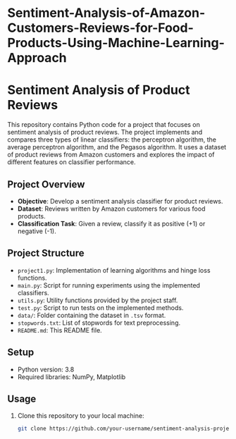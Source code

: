 # Sentiment-Analysis-of-Amazon-Customers-Reviews-for-Food-Products-Using-Machine-Learning-Approach
# Sentiment Analysis of Product Reviews

This repository contains Python code for a project that focuses on sentiment analysis of product reviews. The project implements and compares three types of linear classifiers: the perceptron algorithm, the average perceptron algorithm, and the Pegasos algorithm. It uses a dataset of product reviews from Amazon customers and explores the impact of different features on classifier performance.

## Project Overview

- **Objective**: Develop a sentiment analysis classifier for product reviews.
- **Dataset**: Reviews written by Amazon customers for various food products.
- **Classification Task**: Given a review, classify it as positive (+1) or negative (-1).

## Project Structure

- `project1.py`: Implementation of learning algorithms and hinge loss functions.
- `main.py`: Script for running experiments using the implemented classifiers.
- `utils.py`: Utility functions provided by the project staff.
- `test.py`: Script to run tests on the implemented methods.
- `data/`: Folder containing the dataset in `.tsv` format.
- `stopwords.txt`: List of stopwords for text preprocessing.
- `README.md`: This README file.

## Setup

- Python version: 3.8
- Required libraries: NumPy, Matplotlib

## Usage

1. Clone this repository to your local machine:

   ```bash
   git clone https://github.com/your-username/sentiment-analysis-project.git

